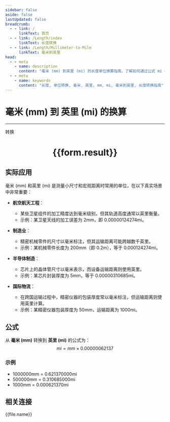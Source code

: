 ```yaml
---
sidebar: false
aside: false
lastUpdated: false
breadcrumb:
  - - link: /
      linkText: 首页
  - - link: /Length/index
      linkText: 长度转换
  - - link: /Length/Millimeter-to-Mile
      linkText: 毫米到英里
head:
  - - meta
    - name: description
      content: "毫米 (mm) 到英里 (mi) 的长度单位换算指南。了解如何通过公式 mi = mm × 0.00000062137 转换为英里。"
  - - meta
    - name: keywords
      content: "长度, 单位转换, 毫米, 英里, mm, mi, 毫米到英里, 长度转换指南"
---
```

# 毫米 (mm) 到 英里 (mi) 的换算
---
<script setup>
import { onMounted, reactive, inject, ref } from 'vue'
import { NButton, NForm, NFormItem, NInput, NInputNumber, NSelect, NCard, useMessage,NGrid ,NGi } from 'naive-ui'
import { defineClientComponent } from 'vitepress'
import { Length } from '../../files';

const convert = inject('convert')

const form = reactive({
  number: null,
  result: '',
})

const convertHandler = () => {
  if (form.number !== null && !isNaN(form.number)) {
    const convertedValue = parseFloat(form.number) * 0.00000062137
    form.result = `${form.number}mm = ${convertedValue.toFixed(9)}mi`
  } else {
    form.result = '请输入有效的数值。'
  }
}
</script>

<n-form size="large" :model="form">
  <n-form-item label="毫米 (mm)">
    <n-input-number v-model:value="form.number" placeholder="输入毫米" style="width: 100%" />
  </n-form-item>
  <n-form-item>
    <n-button type="primary" @click="convertHandler" block>转换</n-button>
  </n-form-item>
</n-form>

<n-card  embedded :bordered="false" hoverable>
  <div  style="text-align:center">
    <h1>{{form.result}}</h1>
  </div>
</n-card>

## 实际应用

毫米 (mm) 和英里 (mi) 是测量小尺寸和宏观距离时常用的单位，在以下真实场景中非常重要：

- **航空航天工程**：
  - 某些卫星组件的加工精度达到毫米级别，但其轨道高度通常以英里衡量。
  - 示例：某卫星天线的加工误差为 2mm，即 0.00000124274mi。

- **制造业**：
  - 精密机械零件的尺寸以毫米标注，但其运输距离可能跨越数千英里。
  - 示例：某机械零件长度为 200mm（即 0.2m），等于 0.000124274mi。

- **半导体制造**：
  - 芯片上的晶体管尺寸以毫米表示，而设备运输距离则使用英里。
  - 示例：某芯片封装厚度为 5mm，等于 0.00000310685mi。

- **国际物流**：
  - 在跨国运输过程中，精密仪器的包装厚度常以毫米标注，但运输距离则使用英里计算。
  - 示例：某精密仪器包装厚度为 50mm，运输距离为 1000mi。

## 公式

从 **毫米 (mm)** 转换到 **英里 (mi)** 的公式为：
$$ mi = mm \times 0.00000062137 $$

### 示例
- 1000000mm = 0.621370000mi
- 500000mm = 0.310685000mi
- 1000mm = 0.000621370mi

## 相关连接
<n-grid x-gap="12" :cols="4">
  <n-gi v-for="(file, index) in Length" :key="index">
    <n-button
      text
      tag="a"
      :href="file.path"
      type="primary"
    >
      {{file.name}}
    </n-button>
  </n-gi>
</n-grid>